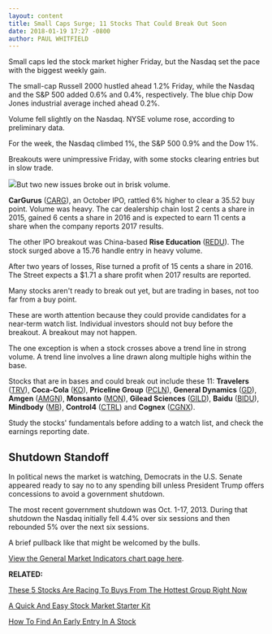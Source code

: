 ```yaml
---
layout: content
title: Small Caps Surge; 11 Stocks That Could Break Out Soon
date: 2018-01-19 17:27 -0800
author: PAUL WHITFIELD
---
```






Small caps led the stock market higher Friday, but the Nasdaq set the pace with the biggest weekly gain.




 The small-cap Russell 2000 hustled ahead 1.2% Friday, while the Nasdaq and the S&P 500 added 0.6% and 0.4%, respectively. The blue chip Dow Jones industrial average inched ahead 0.2%.


Volume fell slightly on the Nasdaq. NYSE volume rose, according to preliminary data.


For the week, the Nasdaq climbed 1%, the S&P 500 0.9% and the Dow 1%.


Breakouts were unimpressive Friday, with some stocks clearing entries but in slow trade.


![](https://www.investors.com/wp-content/uploads/2018/01/MP011918-268x300.png)But two new issues broke out in brisk volume.


**CarGurus** ([CARG](https://research.investors.com/quote.aspx?symbol=CARG)), an October IPO, rattled 6% higher to clear a 35.52 buy point. Volume was heavy. The car dealership chain lost 2 cents a share in 2015, gained 6 cents a share in 2016 and is expected to earn 11 cents a share when the company reports 2017 results.


The other IPO breakout was China-based **Rise Education** ([REDU](https://research.investors.com/quote.aspx?symbol=REDU)). The stock surged above a 15.76 handle entry in heavy volume.


After two years of losses, Rise turned a profit of 15 cents a share in 2016. The Street expects a $1.71 a share profit when 2017 results are reported.


Many stocks aren't ready to break out yet, but are trading in bases, not too far from a buy point.


These are worth attention because they could provide candidates for a near-term watch list. Individual investors should not buy before the breakout. A breakout may not happen.


The one exception is when a stock crosses above a trend line in strong volume. A trend line involves a line drawn along multiple highs within the base.


Stocks that are in bases and could break out include these 11: **Travelers** ([TRV](https://research.investors.com/quote.aspx?symbol=TRV)), **Coca-Cola** ([KO](https://research.investors.com/quote.aspx?symbol=KO)), **Priceline Group** ([PCLN](https://research.investors.com/quote.aspx?symbol=PCLN)), **General Dynamics** ([GD](https://research.investors.com/quote.aspx?symbol=GD)), **Amgen** ([AMGN](https://research.investors.com/quote.aspx?symbol=AMGN)), **Monsanto** ([MON](https://research.investors.com/quote.aspx?symbol=MON)), **Gilead Sciences** ([GILD](https://research.investors.com/quote.aspx?symbol=GILD)), **Baidu** ([BIDU](https://research.investors.com/quote.aspx?symbol=BIDU)), **Mindbody** ([MB](https://research.investors.com/quote.aspx?symbol=MB)), **Control4** ([CTRL](https://research.investors.com/quote.aspx?symbol=CTRL)) and **Cognex** ([CGNX](https://research.investors.com/quote.aspx?symbol=CGNX)).


Study the stocks' fundamentals before adding to a watch list, and check the earnings reporting date.


Shutdown Standoff
-----------------


In political news the market is watching, Democrats in the U.S. Senate appeared ready to say no to any spending bill unless President Trump offers concessions to avoid a government shutdown.


The most recent government shutdown was Oct. 1-17, 2013. During that shutdown the Nasdaq initially fell 4.4% over six sessions and then rebounded 5% over the next six sessions.


A brief pullback like that might be welcomed by the bulls.


[View the General Market Indicators chart page here](https://www.investors.com/wp-content/uploads/2018/01/GMI_012218.pdf).


**RELATED:**


[These 5 Stocks Are Racing To Buys From The Hottest Group Right Now](https://www.investors.com/news/technology/applied-materials-lam-research-ichor-electro-scientific-near-buy-points-sp-500-futures/)


[A Quick And Easy Stock Market Starter Kit](https://www.investors.com/how-to-invest/investors-corner/getting-started-in-stocks/)


[How To Find An Early Entry In A Stock](https://www.investors.com/how-to-invest/investors-corner/looking-for-an-earlier-entry-in-a-stock-learn-how-to-do-this/)





